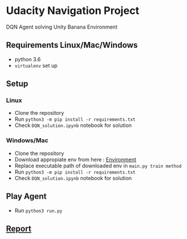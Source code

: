 # Udacity Navigation Project
DQN Agent solving Unity Banana Environment

## Requirements Linux/Mac/Windows

- python 3.6
- `virtualenv` set up

## Setup
### Linux

- Clone the repository
- Run `python3 -m pip install -r requirements.txt`
- Check `DQN_solution.ipynb` notebook for solution

### Windows/Mac

- Clone the repository
- Download appropiate env from here : [Environment](https://github.com/udacity/deep-reinforcement-learning/tree/master/p1_navigation#getting-started)
- Replace executable path of downloaded env in `main.py train method`
- Run `python3 -m pip install -r requirements.txt`
- Check `DQN_solution.ipynb` notebook for solution

## Play Agent

- Run `python3 run.py`

## [Report](./report.md)
